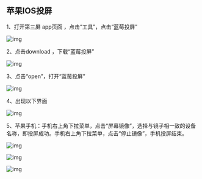 ## 苹果IOS投屏

1、打开第三屏 app页面 ，点击“工具”，点击“蓝莓投屏”

![img](http://images.qicheke.com/FmSEZiN1CoDNPTE2qq_ZZ4hFKKbt ':size=30%')

2、点击download ，下载“蓝莓投屏”

![img](http://images.qicheke.com/FuS51WfH7eox3axWAJpCnmRRgQ2g ':size=30%')

3、点击“open”，打开“蓝莓投屏”

![img](http://images.qicheke.com/Fg5hAc2OGvX7w5WnX9-fR1er_Erd ':size=30%')

4、出现以下界面

![img](http://images.qicheke.com/Fs9JGenIigINfBA4a3G48iVsszsc ':size=30%')

5、苹果手机：手机右上角下拉菜单，点击“屏幕镜像”，选择与镜子相一致的设备名称，即投屏成功。手机右上角下拉菜单，点击“停止镜像”，手机投屏结束。

![img](http://images.qicheke.com/FsZ0Va7R9v4S6cUV4a86mOzOe0AO ':size=30%')

![img](http://images.qicheke.com/FqOGV3DIkx07sR3cxIHc6LZR8tvk ':size=30%')

![img](http://images.qicheke.com/FvTnaqWJOY6as-_k25BMd8PhgF_w ':size=30%')